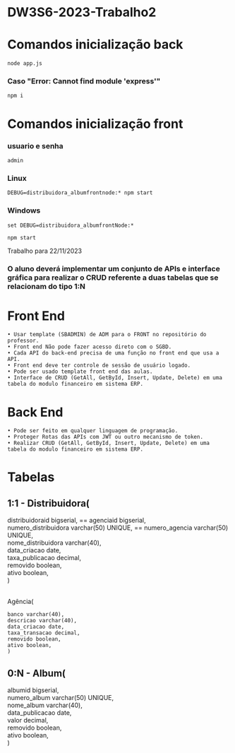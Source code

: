 # DW3S6-2023-Trabalho2

# Comandos inicialização back
```
node app.js
```
### Caso "Error: Cannot find module 'express'"
```
npm i
```
# Comandos inicialização front

### usuario e senha
```
admin
```
### Linux
```
DEBUG=distribuidora_albumfrontnode:* npm start
```
### Windows
```
set DEBUG=distribuidora_albumfrontNode:*
```
```
npm start
```

Trabalho para 22/11/2023

### O aluno deverá implementar um conjunto de APIs e interface gráfica para realizar o CRUD referente a duas tabelas que se relacionam do tipo 1:N

# Front End
    • Usar template (SBADMIN) de ADM para o FRONT no repositório do professor.
    • Front end Não pode fazer acesso direto com o SGBD.
    • Cada API do back-end precisa de uma função no front end que usa a API.
    • Front end deve ter controle de sessão de usuário logado.
    • Pode ser usado template front end das aulas.
    • Interface de CRUD (GetAll, GetById, Insert, Update, Delete) em uma tabela do modulo financeiro em sistema ERP.

# Back End
    • Pode ser feito em qualquer linguagem de programação.
    • Proteger Rotas das APIs com JWT ou outro mecanismo de token.
    • Realizar CRUD (GetAll, GetById, Insert, Update, Delete) em uma tabela do modulo financeiro em sistema ERP.

# Tabelas


## 1:1 - Distribuidora( <br>
distribuidoraid bigserial,                == agenciaid bigserial, <br> 
numero_distribuidora varchar(50) UNIQUE,  == numero_agencia varchar(50) UNIQUE, <br>
nome_distribuidora varchar(40), <br>
data_criacao date, <br>
taxa_publicacao decimal, <br>
removido boolean, <br>
ativo boolean, <br>
) <br>
 <br>

 Agência(
   
    
    banco varchar(40),
    descricao varchar(40),
    data_criacao date,
    taxa_transacao decimal,
    removido boolean,
    ativo boolean,
    )
 
## 0:N - Album( <br>
albumid bigserial, <br>
numero_album varchar(50) UNIQUE, <br>
nome_album varchar(40), <br>
data_publicacao date, <br>
valor decimal, <br> 
removido boolean, <br>
ativo boolean,<br>
) <br>
    
